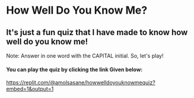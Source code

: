 # How Well Do You Know Me?
## It's just a fun quiz that I have made to know how well do you know me! <br/>
Note: Answer in one word with the CAPITAL initial. So, let's play! <br/>
#### You can play the quiz by clicking the link Given below: <br/>
https://replit.com/@amolsasane/howwelldoyouknowmequiz?embed=1&output=1
